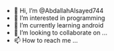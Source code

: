 - 👋 Hi, I’m @AbdallahAlsayed744
- 👀 I’m interested in programming
- 🌱 I’m currently learning android 
- 💞️ I’m looking to collaborate on ...
- 📫 How to reach me ...

<!---
AbdallahAlsayed744/AbdallahAlsayed744 is a ✨ special ✨ repository because its `README.md` (this file) appears on your GitHub profile.
You can click the Preview link to take a look at your changes.
--->
